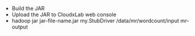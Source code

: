- Build the JAR
- Upload the JAR to CloudxLab web console
- hadoop jar jar-file-name.jar my.StubDriver /data/mr/wordcount/input mr-output
